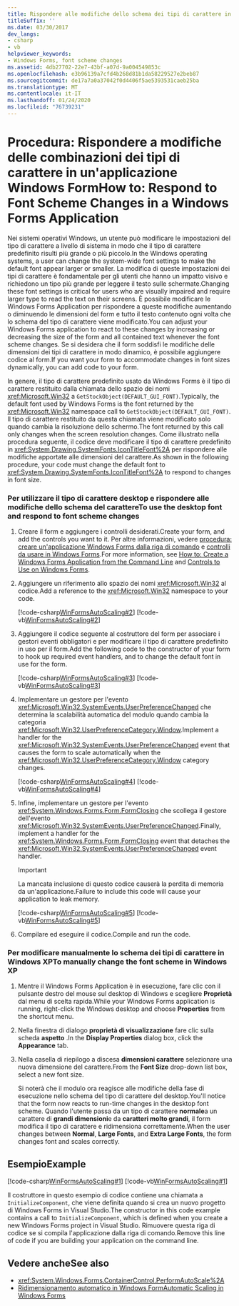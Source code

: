 ```yaml
---
title: Rispondere alle modifiche dello schema dei tipi di carattere in un'app Windows Forms
titleSuffix: ''
ms.date: 03/30/2017
dev_langs:
- csharp
- vb
helpviewer_keywords:
- Windows Forms, font scheme changes
ms.assetid: 4db27702-22e7-43bf-a07d-9a004549853c
ms.openlocfilehash: e3b96139a7cfd4b268d81b1da58229527e2beb87
ms.sourcegitcommit: de17a7a0a37042f0d4406f5ae5393531caeb25ba
ms.translationtype: MT
ms.contentlocale: it-IT
ms.lasthandoff: 01/24/2020
ms.locfileid: "76739231"
---
```

# <a name="how-to-respond-to-font-scheme-changes-in-a-windows-forms-application"></a><span data-ttu-id="b8a3a-102">Procedura: Rispondere a modifiche delle combinazioni dei tipi di carattere in un'applicazione Windows Form</span><span class="sxs-lookup"><span data-stu-id="b8a3a-102">How to: Respond to Font Scheme Changes in a Windows Forms Application</span></span>
<span data-ttu-id="b8a3a-103">Nei sistemi operativi Windows, un utente può modificare le impostazioni del tipo di carattere a livello di sistema in modo che il tipo di carattere predefinito risulti più grande o più piccolo.</span><span class="sxs-lookup"><span data-stu-id="b8a3a-103">In the Windows operating systems, a user can change the system-wide font settings to make the default font appear larger or smaller.</span></span> <span data-ttu-id="b8a3a-104">La modifica di queste impostazioni dei tipi di carattere è fondamentale per gli utenti che hanno un impatto visivo e richiedono un tipo più grande per leggere il testo sulle schermate.</span><span class="sxs-lookup"><span data-stu-id="b8a3a-104">Changing these font settings is critical for users who are visually impaired and require larger type to read the text on their screens.</span></span> <span data-ttu-id="b8a3a-105">È possibile modificare le Windows Forms Application per rispondere a queste modifiche aumentando o diminuendo le dimensioni del form e tutto il testo contenuto ogni volta che lo schema del tipo di carattere viene modificato.</span><span class="sxs-lookup"><span data-stu-id="b8a3a-105">You can adjust your Windows Forms application to react to these changes by increasing or decreasing the size of the form and all contained text whenever the font scheme changes.</span></span> <span data-ttu-id="b8a3a-106">Se si desidera che il form soddisfi le modifiche delle dimensioni dei tipi di carattere in modo dinamico, è possibile aggiungere codice al form.</span><span class="sxs-lookup"><span data-stu-id="b8a3a-106">If you want your form to accommodate changes in font sizes dynamically, you can add code to your form.</span></span>  
  
 <span data-ttu-id="b8a3a-107">In genere, il tipo di carattere predefinito usato da Windows Forms è il tipo di carattere restituito dalla chiamata dello spazio dei nomi <xref:Microsoft.Win32> a `GetStockObject(DEFAULT_GUI_FONT)`.</span><span class="sxs-lookup"><span data-stu-id="b8a3a-107">Typically, the default font used by Windows Forms is the font returned by the <xref:Microsoft.Win32> namespace call to `GetStockObject(DEFAULT_GUI_FONT)`.</span></span> <span data-ttu-id="b8a3a-108">Il tipo di carattere restituito da questa chiamata viene modificato solo quando cambia la risoluzione dello schermo.</span><span class="sxs-lookup"><span data-stu-id="b8a3a-108">The font returned by this call only changes when the screen resolution changes.</span></span> <span data-ttu-id="b8a3a-109">Come illustrato nella procedura seguente, il codice deve modificare il tipo di carattere predefinito in <xref:System.Drawing.SystemFonts.IconTitleFont%2A> per rispondere alle modifiche apportate alle dimensioni del carattere.</span><span class="sxs-lookup"><span data-stu-id="b8a3a-109">As shown in the following procedure, your code must change the default font to <xref:System.Drawing.SystemFonts.IconTitleFont%2A> to respond to changes in font size.</span></span>  
  
### <a name="to-use-the-desktop-font-and-respond-to-font-scheme-changes"></a><span data-ttu-id="b8a3a-110">Per utilizzare il tipo di carattere desktop e rispondere alle modifiche dello schema del carattere</span><span class="sxs-lookup"><span data-stu-id="b8a3a-110">To use the desktop font and respond to font scheme changes</span></span>  
  
1. <span data-ttu-id="b8a3a-111">Creare il form e aggiungere i controlli desiderati.</span><span class="sxs-lookup"><span data-stu-id="b8a3a-111">Create your form, and add the controls you want to it.</span></span> <span data-ttu-id="b8a3a-112">Per altre informazioni, vedere [procedura: creare un'applicazione Windows Forms dalla riga di comando](how-to-create-a-windows-forms-application-from-the-command-line.md) e [controlli da usare in Windows Forms](./controls/controls-to-use-on-windows-forms.md).</span><span class="sxs-lookup"><span data-stu-id="b8a3a-112">For more information, see [How to: Create a Windows Forms Application from the Command Line](how-to-create-a-windows-forms-application-from-the-command-line.md) and [Controls to Use on Windows Forms](./controls/controls-to-use-on-windows-forms.md).</span></span>  
  
2. <span data-ttu-id="b8a3a-113">Aggiungere un riferimento allo spazio dei nomi <xref:Microsoft.Win32> al codice.</span><span class="sxs-lookup"><span data-stu-id="b8a3a-113">Add a reference to the <xref:Microsoft.Win32> namespace to your code.</span></span>  
  
     [!code-csharp[WinFormsAutoScaling#2](~/samples/snippets/csharp/VS_Snippets_Winforms/WinFormsAutoScaling/CS/Form1.cs#2)]
     [!code-vb[WinFormsAutoScaling#2](~/samples/snippets/visualbasic/VS_Snippets_Winforms/WinFormsAutoScaling/VB/Form1.vb#2)]  
  
3. <span data-ttu-id="b8a3a-114">Aggiungere il codice seguente al costruttore del form per associare i gestori eventi obbligatori e per modificare il tipo di carattere predefinito in uso per il form.</span><span class="sxs-lookup"><span data-stu-id="b8a3a-114">Add the following code to the constructor of your form to hook up required event handlers, and to change the default font in use for the form.</span></span>  
  
     [!code-csharp[WinFormsAutoScaling#3](~/samples/snippets/csharp/VS_Snippets_Winforms/WinFormsAutoScaling/CS/Form1.cs#3)]
     [!code-vb[WinFormsAutoScaling#3](~/samples/snippets/visualbasic/VS_Snippets_Winforms/WinFormsAutoScaling/VB/Form1.vb#3)]  
  
4. <span data-ttu-id="b8a3a-115">Implementare un gestore per l'evento <xref:Microsoft.Win32.SystemEvents.UserPreferenceChanged> che determina la scalabilità automatica del modulo quando cambia la categoria <xref:Microsoft.Win32.UserPreferenceCategory.Window>.</span><span class="sxs-lookup"><span data-stu-id="b8a3a-115">Implement a handler for the <xref:Microsoft.Win32.SystemEvents.UserPreferenceChanged> event that causes the form to scale automatically when the <xref:Microsoft.Win32.UserPreferenceCategory.Window> category changes.</span></span>  
  
     [!code-csharp[WinFormsAutoScaling#4](~/samples/snippets/csharp/VS_Snippets_Winforms/WinFormsAutoScaling/CS/Form1.cs#4)]
     [!code-vb[WinFormsAutoScaling#4](~/samples/snippets/visualbasic/VS_Snippets_Winforms/WinFormsAutoScaling/VB/Form1.vb#4)]  
  
5. <span data-ttu-id="b8a3a-116">Infine, implementare un gestore per l'evento <xref:System.Windows.Forms.Form.FormClosing> che scollega il gestore dell'evento <xref:Microsoft.Win32.SystemEvents.UserPreferenceChanged>.</span><span class="sxs-lookup"><span data-stu-id="b8a3a-116">Finally, implement a handler for the <xref:System.Windows.Forms.Form.FormClosing> event that detaches the <xref:Microsoft.Win32.SystemEvents.UserPreferenceChanged> event handler.</span></span>  
  
     > [!IMPORTANT]
     > <span data-ttu-id="b8a3a-117">La mancata inclusione di questo codice causerà la perdita di memoria da un'applicazione.</span><span class="sxs-lookup"><span data-stu-id="b8a3a-117">Failure to include this code will cause your application to leak memory.</span></span>  
  
     [!code-csharp[WinFormsAutoScaling#5](~/samples/snippets/csharp/VS_Snippets_Winforms/WinFormsAutoScaling/CS/Form1.cs#5)]
     [!code-vb[WinFormsAutoScaling#5](~/samples/snippets/visualbasic/VS_Snippets_Winforms/WinFormsAutoScaling/VB/Form1.vb#5)]  
  
6. <span data-ttu-id="b8a3a-118">Compilare ed eseguire il codice.</span><span class="sxs-lookup"><span data-stu-id="b8a3a-118">Compile and run the code.</span></span>  
  
### <a name="to-manually-change-the-font-scheme-in-windows-xp"></a><span data-ttu-id="b8a3a-119">Per modificare manualmente lo schema dei tipi di carattere in Windows XP</span><span class="sxs-lookup"><span data-stu-id="b8a3a-119">To manually change the font scheme in Windows XP</span></span>  
  
1. <span data-ttu-id="b8a3a-120">Mentre il Windows Forms Application è in esecuzione, fare clic con il pulsante destro del mouse sul desktop di Windows e scegliere **Proprietà** dal menu di scelta rapida.</span><span class="sxs-lookup"><span data-stu-id="b8a3a-120">While your Windows Forms application is running, right-click the Windows desktop and choose **Properties** from the shortcut menu.</span></span>  
  
2. <span data-ttu-id="b8a3a-121">Nella finestra di dialogo **proprietà di visualizzazione** fare clic sulla scheda **aspetto** .</span><span class="sxs-lookup"><span data-stu-id="b8a3a-121">In the **Display Properties** dialog box, click the **Appearance** tab.</span></span>  
  
3. <span data-ttu-id="b8a3a-122">Nella casella di riepilogo a discesa **dimensioni carattere** selezionare una nuova dimensione del carattere.</span><span class="sxs-lookup"><span data-stu-id="b8a3a-122">From the **Font Size** drop-down list box, select a new font size.</span></span>  
  
     <span data-ttu-id="b8a3a-123">Si noterà che il modulo ora reagisce alle modifiche della fase di esecuzione nello schema del tipo di carattere del desktop.</span><span class="sxs-lookup"><span data-stu-id="b8a3a-123">You'll notice that the form now reacts to run-time changes in the desktop font scheme.</span></span> <span data-ttu-id="b8a3a-124">Quando l'utente passa da un tipo di carattere **normale**a un carattere di **grandi dimensioni**e da **caratteri molto grandi**, il form modifica il tipo di carattere e ridimensiona correttamente.</span><span class="sxs-lookup"><span data-stu-id="b8a3a-124">When the user changes between **Normal**, **Large Fonts**, and **Extra Large Fonts**, the form changes font and scales correctly.</span></span>  
  
## <a name="example"></a><span data-ttu-id="b8a3a-125">Esempio</span><span class="sxs-lookup"><span data-stu-id="b8a3a-125">Example</span></span>  
 [!code-csharp[WinFormsAutoScaling#1](~/samples/snippets/csharp/VS_Snippets_Winforms/WinFormsAutoScaling/CS/Form1.cs#1)]
 [!code-vb[WinFormsAutoScaling#1](~/samples/snippets/visualbasic/VS_Snippets_Winforms/WinFormsAutoScaling/VB/Form1.vb#1)]  
  
 <span data-ttu-id="b8a3a-126">Il costruttore in questo esempio di codice contiene una chiamata a `InitializeComponent`, che viene definita quando si crea un nuovo progetto di Windows Forms in Visual Studio.</span><span class="sxs-lookup"><span data-stu-id="b8a3a-126">The constructor in this code example contains a call to `InitializeComponent`, which is defined when you create a new Windows Forms project in Visual Studio.</span></span> <span data-ttu-id="b8a3a-127">Rimuovere questa riga di codice se si compila l'applicazione dalla riga di comando.</span><span class="sxs-lookup"><span data-stu-id="b8a3a-127">Remove this line of code if you are building your application on the command line.</span></span>  
  
## <a name="see-also"></a><span data-ttu-id="b8a3a-128">Vedere anche</span><span class="sxs-lookup"><span data-stu-id="b8a3a-128">See also</span></span>

- <xref:System.Windows.Forms.ContainerControl.PerformAutoScale%2A>
- [<span data-ttu-id="b8a3a-129">Ridimensionamento automatico in Windows Form</span><span class="sxs-lookup"><span data-stu-id="b8a3a-129">Automatic Scaling in Windows Forms</span></span>](automatic-scaling-in-windows-forms.md)
